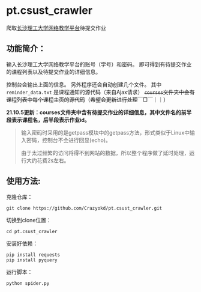 # pt.csust_crawler
爬取[长沙理工大学网络教学平台](http://pt.csust.edu.cn/meol/index.do)待提交作业

## 功能简介：
输入长沙理工大学网络教学平台的账号（学号）和密码。
即可得到有待提交作业的课程列表以及待提交作业的详细信息。

控制台会输出上面的信息。
另外程序还会自动创建几个文件。
其中`reminder_data.txt` 是课程通知的源代码（来自Ajax请求）
~~`courses`文件夹中会有课程列表中每个课程主页的源代码~~（~~希望会更新进行处理~~￣□￣｜｜）

**21.10.5更新：courses文件夹中含有待提交作业的详细信息，其中文件名的前半段表示课程名，后半段表示作业id。**

> 输入密码时采用的是getpass模块中的getpass方法，形式类似于Linux中输入密码，控制台不会进行回显(echo)。
>
> 由于太过频繁的访问将得不到网站的数据，所以整个程序做了延时处理，运行大约花费2s左右。

## 使用方法:

克隆仓库：

```shell
git clone https://github.com/Crazyokd/pt.csust_crawler.git
```

切换到clone位置：

```shell
cd pt.csust_crawler
```

安装好依赖：

```shell
pip install requests
pip install pyquery
```

运行脚本：

`python spider.py`

